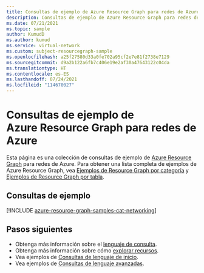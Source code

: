 ```yaml
---
title: Consultas de ejemplo de Azure Resource Graph para redes de Azure
description: Consultas de ejemplo de Azure Resource Graph para redes de Azure en las que se muestra el uso de tipos de recursos y tablas para acceder a recursos y propiedades relacionados con redes de Azure.
ms.date: 07/21/2021
ms.topic: sample
author: KumudD
ms.author: kumud
ms.service: virtual-network
ms.custom: subject-resourcegraph-sample
ms.openlocfilehash: a25f27580d33a0fe702a95cf2e7e81f2738e7129
ms.sourcegitcommit: d9a2b122a6fb7c406e19e2af30a47643122c04da
ms.translationtype: HT
ms.contentlocale: es-ES
ms.lasthandoff: 07/24/2021
ms.locfileid: "114670027"
---
```

# <a name="azure-resource-graph-sample-queries-for-azure-networking"></a>Consultas de ejemplo de Azure Resource Graph para redes de Azure

Esta página es una colección de consultas de ejemplo de [Azure Resource Graph](../../governance/resource-graph/overview.md) para redes de Azure. Para obtener una lista completa de ejemplos de Azure Resource Graph, vea [Ejemplos de Resource Graph por categoría](../../governance/resource-graph/samples/samples-by-category.md) y [Ejemplos de Resource Graph por tabla](../../governance/resource-graph/samples/samples-by-table.md).

## <a name="sample-queries"></a>Consultas de ejemplo

[!INCLUDE [azure-resource-graph-samples-cat-networking](../../../includes/resource-graph/samples/bycat/networking.md)]

## <a name="next-steps"></a>Pasos siguientes

- Obtenga más información sobre el [lenguaje de consulta](../../governance/resource-graph/concepts/query-language.md).
- Obtenga más información sobre cómo [explorar recursos](../../governance/resource-graph/concepts/explore-resources.md).
- Vea ejemplos de [Consultas de lenguaje de inicio](../../governance/resource-graph/samples/starter.md).
- Vea ejemplos de [Consultas de lenguaje avanzadas](../../governance/resource-graph/samples/advanced.md).
